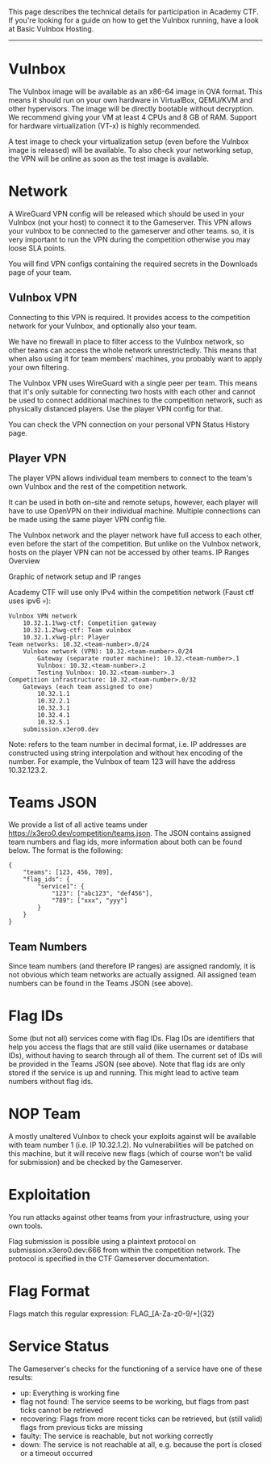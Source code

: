 This page describes the technical details for participation in Academy CTF. If you're looking for a guide on how to get the Vulnbox running, have a look at Basic Vulnbox Hosting.

---
# Vulnbox

The Vulnbox image will be available as an x86-64 image in OVA format. This means it should run on your own hardware in VirtualBox, QEMU/KVM and other hypervisors. The image will be directly bootable without decryption. We recommend giving your VM at least 4 CPUs and 8 GB of RAM. Support for hardware virtualization (VT-x) is highly recommended.

A test image to check your virtualization setup (even before the Vulnbox image is released) will be available. To also check your networking setup, the VPN will be online as soon as the test image is available.

# Network

A WireGuard VPN config will be released which should be used in your Vulnbox (not your host) to connect it to the Gameserver. This VPN allows your vulnbox to be connected to the gameserver and other teams. so, it is very important to run the VPN during the competition otherwise you may loose SLA points.

You will find VPN configs containing the required secrets in the Downloads page of your team. 

## Vulnbox VPN

Connecting to this VPN is required. It provides access to the competition network for your Vulnbox, and optionally also your team.

We have no firewall in place to filter access to the Vulnbox network, so other teams can access the whole network unrestrictedly. This means that when also using it for team members' machines, you probably want to apply your own filtering.

The Vulnbox VPN uses WireGuard with a single peer per team. This means that it's only suitable for connecting two hosts with each other and cannot be used to connect additional machines to the competition network, such as physically distanced players. Use the player VPN config for that.

You can check the VPN connection on your personal VPN Status History page.

## Player VPN

The player VPN allows individual team members to connect to the team's own Vulnbox and the rest of the competition network.

It can be used in both on-site and remote setups, however, each player will have to use OpenVPN on their individual machine. Multiple connections can be made using the same player VPN config file.

The Vulnbox network and the player network have full access to each other, even before the start of the competition. But unlike on the Vulnbox network, hosts on the player VPN can not be accessed by other teams.
IP Ranges Overview

Graphic of network setup and IP ranges

Academy CTF will use only IPv4 within the competition network (Faust ctf uses ipv6 💀):

    Vulnbox VPN network
        10.32.1.1%wg-ctf: Competition gateway
        10.32.1.2%wg-ctf: Team vulnbox
        10.32.1.x%wg-plr: Player
    Team networks: 10.32.<team-number>.0/24
        Vulnbox network (VPN): 10.32.<team-number>.0/24
            Gateway (separate router machine): 10.32.<team-number>.1
            Vulnbox: 10.32.<team-number>.2
            Testing Vulnbox: 10.32.<team-number>.3
    Competition infrastructure: 10.32.<team-number>.0/32
        Gateways (each team assigned to one)
            10.32.1.1
            10.32.2.1
            10.32.3.1
            10.32.4.1
            10.32.5.1
        submission.x3ero0.dev

Note: <team-number> refers to the team number in decimal format, i.e. IP addresses are constructed using string interpolation and without hex encoding of the number. For example, the Vulnbox of team 123 will have the address 10.32.123.2.

# Teams JSON

We provide a list of all active teams under https://x3ero0.dev/competition/teams.json. The JSON contains assigned team numbers and flag ids, more information about both can be found below. The format is the following:

    {
        "teams": [123, 456, 789],
        "flag_ids": {
            "service1": {
                "123": ["abc123", "def456"],
                "789": ["xxx", "yyy"]
            }
        }
    }

## Team Numbers

Since team numbers (and therefore IP ranges) are assigned randomly, it is not obvious which team networks are actually assigned. All assigned team numbers can be found in the Teams JSON (see above).

# Flag IDs

Some (but not all) services come with flag IDs. Flag IDs are identifiers that help you access the flags that are still valid (like usernames or database IDs), without having to search through all of them. The current set of IDs will be provided in the Teams JSON (see above). Note that flag ids are only stored if the service is up and running. This might lead to active team numbers without flag ids.

# NOP Team

A mostly unaltered Vulnbox to check your exploits against will be available with team number 1 (i.e. IP 10.32.1.2). No vulnerabilities will be patched on this machine, but it will receive new flags (which of course won't be valid for submission) and be checked by the Gameserver.

# Exploitation

You run attacks against other teams from your infrastructure, using your own tools.

Flag submission is possible using a plaintext protocol on submission.x3ero0.dev:666 from within the competition network. The protocol is specified in the CTF Gameserver documentation.

# Flag Format

Flags match this regular expression: FLAG_[A-Za-z0-9/+]{32}

# Service Status

The Gameserver's checks for the functioning of a service have one of these results:

- up: Everything is working fine
- flag not found: The service seems to be working, but flags from past ticks cannot be retrieved
- recovering: Flags from more recent ticks can be retrieved, but (still valid) flags from previous ticks are missing
- faulty: The service is reachable, but not working correctly
- down: The service is not reachable at all, e.g. because the port is closed or a timeout occurred

